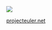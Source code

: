 <img src="https://projecteuler.net/profile/tvarnier.png">

[projecteuler.net](https://projecteuler.net/archives)
